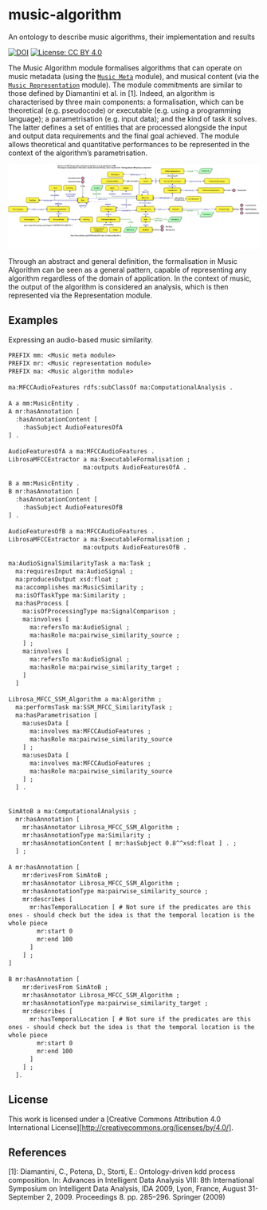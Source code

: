 # music-algorithm
An ontology to describe music algorithms, their implementation and results

[![DOI](https://zenodo.org/badge/372536364.svg)](https://zenodo.org/badge/latestdoi/372536364)
[![License: CC BY 4.0](https://img.shields.io/badge/License-CC_BY_4.0-lightgrey.svg)](https://creativecommons.org/licenses/by/4.0/)

The Music Algorithm module formalises algorithms that can operate on music metadata (using the [``Music Meta``](https://github.com/polifonia-project/music-meta-ontology) module), and musical content (via the [``Music Representation``](https://github.com/polifonia-project/music-representation-ontology) module). The module commitments are similar to those defined by Diamantini et al. in [1]. Indeed, an algorithm is characterised by three main components: a formalisation, which can be theoretical (e.g. pseudocode) or executable (e.g. using a programming language); a parametrisation (e.g. input data); and the kind of task it solves. The latter defines a set of entities that are processed alongside the input and output data requirements and the final goal achieved. The module allows theoretical and quantitative performances to be represented in the context of the algorithm’s parametrisation.

![overview](diagrams/algorithm_odp.png)

Through an abstract and general definition, the formalisation in Music Algorithm can be seen as a general pattern, capable of representing any algorithm regardless of the domain of application. In the context of music, the output of the algorithm is considered an analysis, which is then represented via the Representation module.


## Examples

Expressing an audio-based music similarity. 

```
PREFIX mm: <Music meta module>
PREFIX mr: <Music representation module>
PREFIX ma: <Music algorithm module>

ma:MFCCAudioFeatures rdfs:subClassOf ma:ComputationalAnalysis .

A a mm:MusicEntity .
A mr:hasAnnotation [
  :hasAnnotationContent [
    :hasSubject AudioFeaturesOfA
] .

AudioFeaturesOfA a ma:MFCCAudioFeatures .
LibrosaMFCCExtractor a ma:ExecutableFormalisation ;
                     ma:outputs AudioFeaturesOfA .

B a mm:MusicEntity .
B mr:hasAnnotation [
  :hasAnnotationContent [
    :hasSubject AudioFeaturesOfB
] .

AudioFeaturesOfB a ma:MFCCAudioFeatures .
LibrosaMFCCExtractor a ma:ExecutableFormalisation ;
                     ma:outputs AudioFeaturesOfB .

ma:AudioSignalSimilarityTask a ma:Task ;
  ma:requiresInput ma:AudioSignal ;
  ma:producesOutput xsd:float ;
  ma:accomplishes ma:MusicSimilarity ;
  ma:isOfTaskType ma:Similarity ;
  ma:hasProcess [
    ma:isOfProcessingType ma:SignalComparison ;
    ma:involves [
      ma:refersTo ma:AudioSignal ;
      ma:hasRole ma:pairwise_similarity_source ;
    ] ;
    ma:involves [
      ma:refersTo ma:AudioSignal ;
      ma:hasRole ma:pairwise_similarity_target ;
    ]
  ]

Librosa_MFCC_SSM_Algorithm a ma:Algorithm ;
  ma:performsTask ma:SSM_MFCC_SimilarityTask ;
  ma:hasParametrisation [
    ma:usesData [
      ma:involves ma:MFCCAudioFeatures ;
      ma:hasRole ma:pairwise_similarity_source
    ] ;
    ma:usesData [
      ma:involves ma:MFCCAudioFeatures ;
      ma:hasRole ma:pairwise_similarity_source
    ] ;
  ] .


SimAtoB a ma:ComputationalAnalysis ;
  mr:hasAnnotation [
    mr:hasAnnotator Librosa_MFCC_SSM_Algorithm ;
    mr:hasAnnotationType ma:Similarity ;
    mr:hasAnnotationContent [ mr:hasSubject 0.8^^xsd:float ] . ;
  ] ;

A mr:hasAnnotation [
    mr:derivesFrom SimAtoB ;
    mr:hasAnnotator Librosa_MFCC_SSM_Algorithm ;
    mr:hasAnnotationType ma:pairwise_similarity_source ;
    mr:describes [
      mr:hasTemporalLocation [ # Not sure if the predicates are this ones - should check but the idea is that the temporal location is the whole piece
        mr:start 0
        mr:end 100
      ]
    ] ;
]

B mr:hasAnnotation [
    mr:derivesFrom SimAtoB ;
    mr:hasAnnotator Librosa_MFCC_SSM_Algorithm ;
    mr:hasAnnotationType ma:pairwise_similarity_target ;
    mr:describes [
      mr:hasTemporalLocation [ # Not sure if the predicates are this ones - should check but the idea is that the temporal location is the whole piece
        mr:start 0
        mr:end 100
      ]
    ] ;
  ].
```

## License

This work is licensed under a [Creative Commons Attribution 4.0 International License][http://creativecommons.org/licenses/by/4.0/].

## References

[1]: Diamantini, C., Potena, D., Storti, E.: Ontology-driven kdd process composition. In: Advances in Intelligent Data Analysis VIII: 8th International Symposium on Intelligent Data Analysis, IDA 2009, Lyon, France, August 31-September 2, 2009. Proceedings 8. pp. 285–296. Springer (2009)